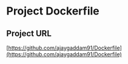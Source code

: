 # Project Dockerfile

## Project URL

[https://github.com/ajaygaddam91/Dockerfile](https://github.com/ajaygaddam91/Dockerfile)



